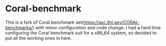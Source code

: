 # Coral-benchmark

This is a fork of Coral benchmark set(https://asc.llnl.gov/CORAL-benchmarks/) with minor configuration and code change. I had a hard time configuring the Coral benchmark suit for a x86_64 system, so decided to put all the working ones in here. 
